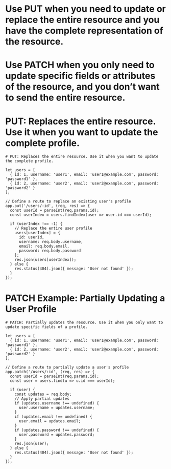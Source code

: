 # Use PUT when you need to update or replace the entire resource and you have the complete representation of the resource.

# Use PATCH when you only need to update specific fields or attributes of the resource, and you don’t want to send the entire resource.

# PUT: Replaces the entire resource. Use it when you want to update the complete profile.

    # PUT: Replaces the entire resource. Use it when you want to update the complete profile.

    let users = [
      { id: 1, username: 'user1', email: 'user1@example.com', password: 'password1' },
      { id: 2, username: 'user2', email: 'user2@example.com', password: 'password2' }
    ];

    // Define a route to replace an existing user's profile
    app.put('/users/:id', (req, res) => {
      const userId = parseInt(req.params.id);
      const userIndex = users.findIndex(user => user.id === userId);

      if (userIndex !== -1) {
        // Replace the entire user profile
        users[userIndex] = {
          id: userId,
          username: req.body.username,
          email: req.body.email,
          password: req.body.password
        };
        res.json(users[userIndex]);
      } else {
        res.status(404).json({ message: 'User not found' });
      }
    });

# PATCH Example: Partially Updating a User Profile

    # PATCH: Partially updates the resource. Use it when you only want to update specific fields of a profile.

    let users = [
      { id: 1, username: 'user1', email: 'user1@example.com', password: 'password1' },
      { id: 2, username: 'user2', email: 'user2@example.com', password: 'password2' }
    ];

    // Define a route to partially update a user's profile
    app.patch('/users/:id', (req, res) => {
      const userId = parseInt(req.params.id);
      const user = users.find(u => u.id === userId);

      if (user) {
        const updates = req.body;
        // Apply partial updates
        if (updates.username !== undefined) {
          user.username = updates.username;
        }
        if (updates.email !== undefined) {
          user.email = updates.email;
        }
        if (updates.password !== undefined) {
          user.password = updates.password;
        }
        res.json(user);
      } else {
        res.status(404).json({ message: 'User not found' });
      }
    });